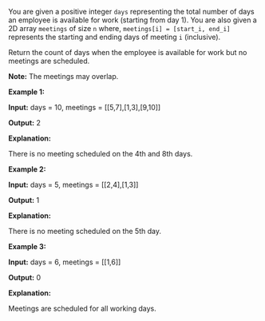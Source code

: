 You are given a positive integer  `days`  representing the total number of days an employee is available for work (starting from day 1). You are also given a 2D array  `meetings`  of size  `n`  where,  `meetings[i] = [start_i, end_i]`  represents the starting and ending days of meeting  `i`  (inclusive).

Return the count of days when the employee is available for work but no meetings are scheduled.

**Note:** The meetings may overlap.

**Example 1:**

**Input:**  days = 10, meetings = [[5,7],[1,3],[9,10]]

**Output:**  2

**Explanation:**

There is no meeting scheduled on the 4th  and 8th  days.

**Example 2:**

**Input:**  days = 5, meetings = [[2,4],[1,3]]

**Output:**  1

**Explanation:**

There is no meeting scheduled on the 5th day.

**Example 3:**

**Input:**  days = 6, meetings = [[1,6]]

**Output:**  0

**Explanation:**

Meetings are scheduled for all working days.
